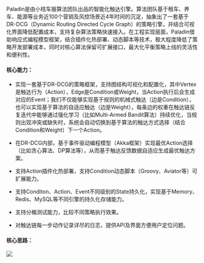 Paladin是由小桔车服算法团队出品的智能化触达引擎。算法团队基于租车、养车、能源等业务近100个营销及风控场景近4年时间的沉淀，抽象出了一套基于DR-DCG（Dynamic Routing Directed Cycle Graph）的策略引擎，并结合可视化界面降低配置成本，支持复杂算法策略快速接入。在工程实现层面，Paladin借助响应式编程模型框架，结合插件化热部署、动态脚本等技术，极大程度降低了策略开发部署成本，同时对核心算法保留可扩展接口，最大化平衡策略上线的灵活性和便利性。

#### 核心能力：

- 实现一套基于DR-DCG的策略框架，支持图结构可视化和配置化，其中Vertex是触达行为（Action），Edge是Condition或Weight，当Action执行后会生成对应的Event；我们不仅能够实现基于规则的机械式触达（边是Condition），也可以实现基于算法的自适应触达（边是Weight），每条边的权重在触达链反复迭代中能够通过强化学习（比如Multi-Armed Bandit算法）持续优化，当规则出现冲突或缺失时，系统会自动切换到基于算法的触达方式选择（结合Condition和Weight）下一个Action。
- 在DR-DCG内部，基于事件驱动编程模型（Akka框架）实现最优Action选择（比如贪心算法、DP算法等），从而基于触达反馈数据自适应生成最优触达方案。

- 支持Action插件化热部署，支持Condition动态脚本（Groovy、Aviator等）可扩展能力。
- 支持Conditon、Action、Event不同级别的State持久化，实现基于Memory、Redis、MySQL等不同引擎的持久化存储能力。

- 支持分桶测试能力，比较不同策略执行效果。
- 对触达链每一步动作记录详尽的日志，提供API及界面方便用户定位问题。

#### 核心思路：

![](https://s3-ep-inter.didistatic.com/didoc-upload-image-prod/1604047747816/%E8%87%AA%E5%8A%A8%E5%8C%96%E7%AD%96%E7%95%A5%E5%BC%95%E6%93%8E.png)